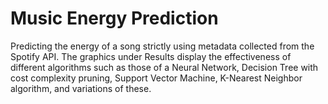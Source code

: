 # Music Energy Prediction 

Predicting the energy of a song strictly using metadata collected from the Spotify API. The graphics under Results display the effectiveness of different algorithms such as those of a Neural Network, Decision Tree with cost complexity pruning, Support Vector Machine, K-Nearest Neighbor algorithm, and variations of these.
